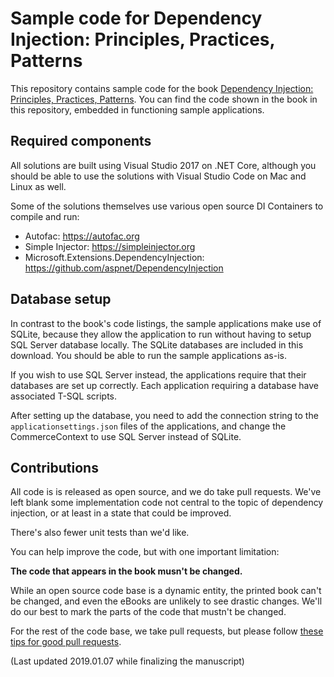 # Sample code for Dependency Injection: Principles, Practices, Patterns

This repository contains sample code for the book [Dependency Injection: Principles, Practices, Patterns](https://www.manning.com/books/dependency-injection-principles-practices-patterns). You can find the code shown in the book in this repository, embedded in functioning sample applications.

## Required components

All solutions are built using Visual Studio 2017 on .NET Core, although you should be able to use the solutions with Visual Studio Code on Mac and Linux as well.

Some of the solutions themselves use various open source DI Containers to compile and run:
- Autofac: https://autofac.org
- Simple Injector: https://simpleinjector.org
- Microsoft.Extensions.DependencyInjection: https://github.com/aspnet/DependencyInjection

## Database setup

In contrast to the book's code listings, the sample applications make use of SQLite, because they allow the application to run without having to setup SQL Server database locally. The SQLite databases are included in this download. You should be able to run the sample applications as-is.

If you wish to use SQL Server instead, the applications require that their databases are set up correctly. Each application requiring a database have associated T-SQL scripts.

After setting up the database, you need to add the connection string to the `applicationsettings.json` files of the applications, and change the CommerceContext to use SQL Server instead of SQLite.

## Contributions

All code is is released as open source, and we do take pull requests. We've left blank some implementation code not central to the topic of dependency injection, or at least in a state that could be improved.

There's also fewer unit tests than we'd like.

You can help improve the code, but with one important limitation:

**The code that appears in the book musn't be changed.**

While an open source code base is a dynamic entity, the printed book can't be changed, and even the eBooks are unlikely to see drastic changes. We'll do our best to mark the parts of the code that mustn't be changed.

For the rest of the code base, we take pull requests, but please follow [these tips for good pull requests](http://blog.ploeh.dk/2015/01/15/10-tips-for-better-pull-requests).

(Last updated 2019.01.07 while finalizing the manuscript)